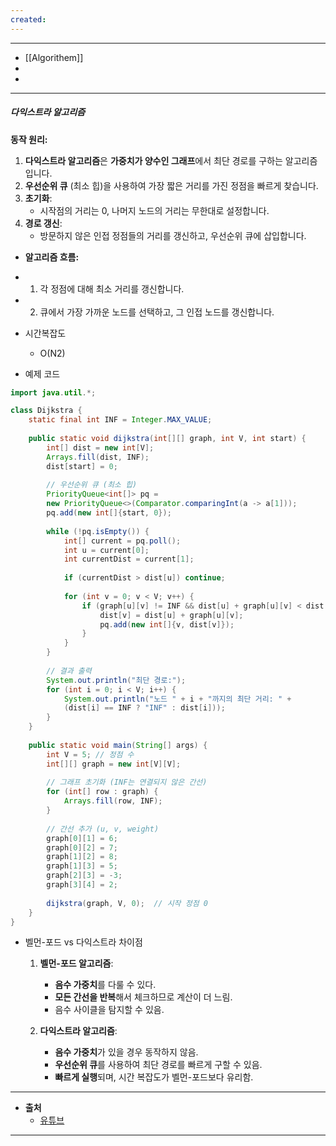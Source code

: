 ```yaml
---
created:
---
```

---
- [[Algorithem]]
- 
- 
---
##### 다익스트라 알고리즘

**동작 원리:**

1. **다익스트라 알고리즘**은 **가중치가 양수인 그래프**에서 최단 경로를 구하는 알고리즘입니다.
2. **우선순위 큐** (최소 힙)을 사용하여 가장 짧은 거리를 가진 정점을 빠르게 찾습니다.
3. **초기화**:
    - 시작점의 거리는 0, 나머지 노드의 거리는 무한대로 설정합니다.
4. **경로 갱신**:
    - 방문하지 않은 인접 정점들의 거리를 갱신하고, 우선순위 큐에 삽입합니다.
	
- **알고리즘 흐름:**
	
- 1. 각 정점에 대해 최소 거리를 갱신합니다.
- 2. 큐에서 가장 가까운 노드를 선택하고, 그 인접 노드를 갱신합니다.
	
- 시간복잡도
	- O(N2)
	 
- 예제 코드
```java
import java.util.*;

class Dijkstra {
    static final int INF = Integer.MAX_VALUE;
    
    public static void dijkstra(int[][] graph, int V, int start) {
        int[] dist = new int[V];
        Arrays.fill(dist, INF);
        dist[start] = 0;
        
        // 우선순위 큐 (최소 힙)
        PriorityQueue<int[]> pq = 
        new PriorityQueue<>(Comparator.comparingInt(a -> a[1]));
        pq.add(new int[]{start, 0});
        
        while (!pq.isEmpty()) {
            int[] current = pq.poll();
            int u = current[0];
            int currentDist = current[1];
            
            if (currentDist > dist[u]) continue;
            
            for (int v = 0; v < V; v++) {
                if (graph[u][v] != INF && dist[u] + graph[u][v] < dist[v]) {
                    dist[v] = dist[u] + graph[u][v];
                    pq.add(new int[]{v, dist[v]});
                }
            }
        }
        
        // 결과 출력
        System.out.println("최단 경로:");
        for (int i = 0; i < V; i++) {
            System.out.println("노드 " + i + "까지의 최단 거리: " + 
            (dist[i] == INF ? "INF" : dist[i]));
        }
    }
	
    public static void main(String[] args) {
        int V = 5; // 정점 수
        int[][] graph = new int[V][V];
        
        // 그래프 초기화 (INF는 연결되지 않은 간선)
        for (int[] row : graph) {
            Arrays.fill(row, INF);
        }
        
        // 간선 추가 (u, v, weight)
        graph[0][1] = 6;
        graph[0][2] = 7;
        graph[1][2] = 8;
        graph[1][3] = 5;
        graph[2][3] = -3;
        graph[3][4] = 2;
        
        dijkstra(graph, V, 0);  // 시작 정점 0
    }
}
```

- 벨먼-포드 vs 다익스트라 차이점
	
	1. **벨먼-포드 알고리즘**:
	    - **음수 가중치**를 다룰 수 있다.
	    - **모든 간선을 반복**해서 체크하므로 계산이 더 느림.
	    - 음수 사이클을 탐지할 수 있음.
	      
	2. **다익스트라 알고리즘**:
	    - **음수 가중치**가 있을 경우 동작하지 않음.
	    - **우선순위 큐**를 사용하여 최단 경로를 빠르게 구할 수 있음.
	    - **빠르게 실행**되며, 시간 복잡도가 벨먼-포드보다 유리함.
---
- **출처**
	- [유튜브](https://www.youtube.com/watch?v=611B-9zk2o4)
---